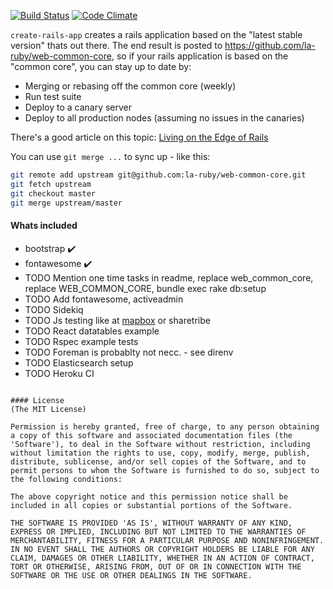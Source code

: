 [![Build Status](https://api.travis-ci.org/la-ruby/create-rails-app.svg?branch=master)](http://travis-ci.org/la-ruby/create-rails-app)
[![Code Climate](https://codeclimate.com/github/la-ruby/create-rails-app.svg)](https://codeclimate.com/github/la-ruby/create-rails-app)

`create-rails-app` creates a rails application based on the "latest stable version" thats out there.
The end result is posted to https://github.com/la-ruby/web-common-core, so if your rails
application is based on the "common core", you can stay up to date by:

- Merging or rebasing off the common core (weekly)
- Run test suite
- Deploy to a canary server
- Deploy to all production nodes (assuming no issues in the canaries)

There's a good article on this topic: <a href="https://engineering.shopify.com/blogs/engineering/living-on-the-edge-of-rails">Living on the Edge of Rails</a>

You can use `git merge ...` to sync up - like this:

```bash
git remote add upstream git@github.com:la-ruby/web-common-core.git
git fetch upstream
git checkout master
git merge upstream/master
```

#### Whats included

- bootstrap :heavy_check_mark:
- fontawesome :heavy_check_mark:
- TODO Mention one time tasks in readme, replace web_common_core, replace WEB_COMMON_CORE, bundle exec rake db:setup
- TODO Add fontawesome, activeadmin
- TODO Sidekiq
- TODO Js testing like at [mapbox](https://github.com/mapbox/mapbox-gl-js) or sharetribe
- TODO React datatables example
- TODO Rspec example tests
- TODO Foreman is probablty not necc. - see direnv
- TODO Elasticsearch setup
- TODO Heroku CI


```

#### License
(The MIT License)

Permission is hereby granted, free of charge, to any person obtaining a copy of this software and associated documentation files (the 'Software'), to deal in the Software without restriction, including without limitation the rights to use, copy, modify, merge, publish, distribute, sublicense, and/or sell copies of the Software, and to permit persons to whom the Software is furnished to do so, subject to the following conditions:

The above copyright notice and this permission notice shall be included in all copies or substantial portions of the Software.

THE SOFTWARE IS PROVIDED 'AS IS', WITHOUT WARRANTY OF ANY KIND, EXPRESS OR IMPLIED, INCLUDING BUT NOT LIMITED TO THE WARRANTIES OF MERCHANTABILITY, FITNESS FOR A PARTICULAR PURPOSE AND NONINFRINGEMENT. IN NO EVENT SHALL THE AUTHORS OR COPYRIGHT HOLDERS BE LIABLE FOR ANY CLAIM, DAMAGES OR OTHER LIABILITY, WHETHER IN AN ACTION OF CONTRACT, TORT OR OTHERWISE, ARISING FROM, OUT OF OR IN CONNECTION WITH THE SOFTWARE OR THE USE OR OTHER DEALINGS IN THE SOFTWARE.
